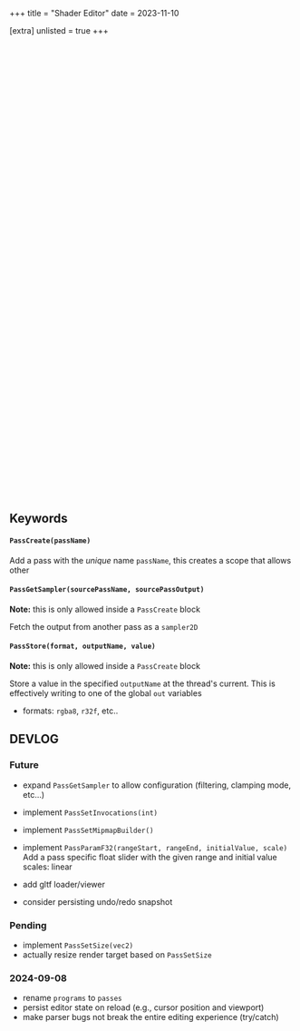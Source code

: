 +++
title = "Shader Editor"
date = 2023-11-10

[extra]
unlisted = true
+++

<section>
  <section id="output-container" style="position:relative; height: 256px; margin-bottom: 2em">
    <canvas id="output"></canvas>
  </section>
  <div id="editor" style="height:512px; width: 100%" ></div>

  <script src="js/monaco-editor/min/vs/loader.js"></script>
  <script type="module" src="js/editor.js"></script>
</section>

## Keywords

#### `PassCreate(passName)`
Add a pass with the _unique_ name `passName`, this creates a scope that allows other

#### `PassGetSampler(sourcePassName, sourcePassOutput)`
__Note:__ this is only allowed inside a `PassCreate` block

Fetch the output from another pass as a `sampler2D`

#### `PassStore(format, outputName, value)`
__Note:__ this is only allowed inside a `PassCreate` block

Store a value in the specified `outputName` at the thread's current. This is effectively writing to one of the global `out` variables
- formats: `rgba8`, `r32f`, etc..

## DEVLOG

### Future
- expand `PassGetSampler` to allow configuration (filtering, clamping mode, etc...)
- implement `PassSetInvocations(int)`
- implement `PassSetMipmapBuilder()`
- implement `PassParamF32(rangeStart, rangeEnd, initialValue, scale)`
  Add a pass specific float slider with the given range and initial value
  scales: linear
- add gltf loader/viewer

- consider persisting undo/redo snapshot

### Pending
- implement `PassSetSize(vec2)`
- actually resize render target based on `PassSetSize`

### 2024-09-08
- rename `programs` to `passes`
- persist editor state on reload (e.g., cursor position and viewport)
- make parser bugs not break the entire editing experience (try/catch)
